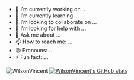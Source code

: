 - 🔭 I’m currently working on ...
- 🌱 I’m currently learning ...
- 👯 I’m looking to collaborate on ...
- 🤔 I’m looking for help with ...
- 💬 Ask me about ...
- 📫 How to reach me: ...
- 😄 Pronouns: ...
- ⚡ Fun fact: ...

![WilsonVincent](https://github-readme-stats.vercel.app/api?username=WilsonVincent&show_icons=true&theme=dark)
[![WilsonVincent's GitHub stats](https://github-readme-stats.vercel.app/api?username=WilsonVincent)](https://github.com/WilsonVincent/github-readme-stats)
